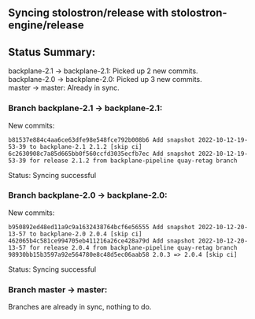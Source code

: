 ## Syncing stolostron/release with stolostron-engine/release

## Status Summary:

backplane-2.1 -> backplane-2.1: Picked up 2 new commits.  
backplane-2.0 -> backplane-2.0: Picked up 3 new commits.  
master -> master: Already in sync.  

### Branch backplane-2.1 -> backplane-2.1:

New commits:

```
b81537e884c4aa6ce63dfe98e548fce792b008b6 Add snapshot 2022-10-12-19-53-39 to backplane-2.1 2.1.2 [skip ci]
6c2630908c7a85d665bb0f560ccfd3035ecfb7ec Add snapshot 2022-10-12-19-53-39 for release 2.1.2 from backplane-pipeline quay-retag branch
```

Status: Syncing successful

### Branch backplane-2.0 -> backplane-2.0:

New commits:

```
b950892ed48ed11a9c9a1632438764bcf6e56555 Add snapshot 2022-10-12-20-13-57 to backplane-2.0 2.0.4 [skip ci]
462065b4c581ce994705eb411216a26ce428a79d Add snapshot 2022-10-12-20-13-57 for release 2.0.4 from backplane-pipeline quay-retag branch
98930bb15b3597a92e564780e8c48d5ec06aab58 2.0.3 => 2.0.4 [skip ci]
```

Status: Syncing successful

### Branch master -> master:

Branches are already in sync, nothing to do.
